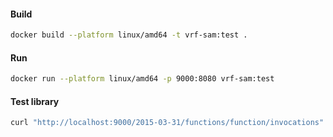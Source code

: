 #### Build
```bash
docker build --platform linux/amd64 -t vrf-sam:test .
```

#### Run
```bash
docker run --platform linux/amd64 -p 9000:8080 vrf-sam:test
```

#### Test library
```bash
curl "http://localhost:9000/2015-03-31/functions/function/invocations" -d '{}'
```
